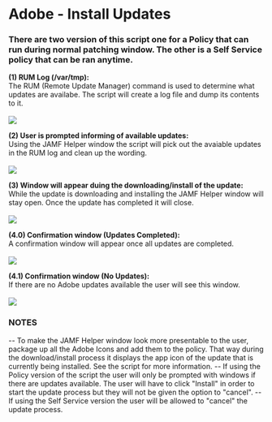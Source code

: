 <h1>Adobe - Install Updates</h1>

<h3>There are two version of this script one for a Policy that can run during normal patching window.  
The other is a Self Service policy that can be ran anytime.</h3>

<b>(1) RUM Log (/var/tmp):</b><br>
The RUM (Remote Update Manager) command is used to determine what updates are availabe.  The script will create a log
file and dump its contents to it.<br><br>
<img src="https://github.com/stuutz/JAMF-Scripts/blob/master/Adobe_Install_Updates/Images/RUM_Log.png">

<b>(2) User is prompted informing of available updates:</b><br>
Using the JAMF Helper window the script will pick out the avaiable updates in the RUM log and clean up the wording.<br><br>
<img src="https://github.com/stuutz/JAMF-Scripts/blob/master/Adobe_Install_Updates/Images/Window_available_updates.png">

<b>(3) Window will appear duing the downloading/install of the update:</b><br>
While the update is downloading and installing the JAMF Helper window will stay open.  Once the update has completed it will
close.<br><br>
<img src="https://github.com/stuutz/JAMF-Scripts/blob/master/Adobe_Install_Updates/Images/Window_progress_update.png">

<b>(4.0) Confirmation window (Updates Completed):</b><br>
A confirmation window will appear once all updates are completed.<br><br>
<img src="https://github.com/stuutz/JAMF-Scripts/blob/master/Adobe_Install_Updates/Images/Window_updates_completed.png">

<b>(4.1) Confirmation window (No Updates):</b><br>
If there are no Adobe updates available the user will see this window.<br><br>
<img src="https://github.com/stuutz/JAMF-Scripts/blob/master/Adobe_Install_Updates/Images/Window_no_updates.png">

<h3>NOTES</h3>
--  To make the JAMF Helper window look more presentable to the user, package up all the Adobe Icons and add them to the policy.  That way during the download/install process it displays the app icon of the update that is currently being installed.  See the script for more information.
--  If using the Policy version of the script the user will only be prompted with windows if there are updates available.  The user will have to click "Install" in order to start the update process but they will not be given the option to "cancel".
--  If using the Self Service version the user will be allowed to "cancel" the update process.
